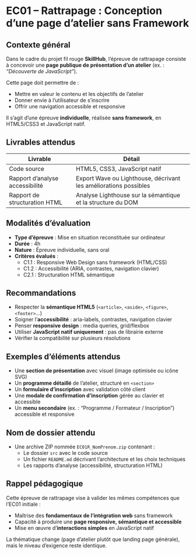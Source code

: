 # EC01 – Rattrapage : Conception d’une page d’atelier sans Framework

## Contexte général

Dans le cadre du projet fil rouge **SkillHub**, l’épreuve de rattrapage consiste à concevoir une **page publique de
présentation d’un atelier** (ex. : *“Découverte de JavaScript”*).

Cette page doit permettre de :

- Mettre en valeur le contenu et les objectifs de l’atelier
- Donner envie à l’utilisateur de s’inscrire
- Offrir une navigation accessible et responsive

Il s’agit d’une épreuve **individuelle**, réalisée **sans framework**, en HTML5/CSS3 et JavaScript natif.

## Livrables attendus

| Livrable                        | Détail                                                           |
|---------------------------------|------------------------------------------------------------------|
| Code source                     | HTML5, CSS3, JavaScript natif                                    |
| Rapport d’analyse accessibilité | Export Wave ou Lighthouse, décrivant les améliorations possibles |
| Rapport de structuration HTML   | Analyse Lighthouse sur la sémantique et la structure du DOM      |

## Modalités d’évaluation

- **Type d’épreuve** : Mise en situation reconstituée sur ordinateur
- **Durée** : 4h
- **Nature** : Épreuve individuelle, sans oral
- **Critères évalués** :
    - C1.1 : Responsive Web Design sans framework (HTML/CSS)
    - C1.2 : Accessibilité (ARIA, contrastes, navigation clavier)
    - C2.1 : Structuration HTML sémantique

## Recommandations

- Respecter la **sémantique HTML5** (`<article>`, `<aside>`, `<figure>`, `<footer>`…)
- Soigner l’**accessibilité** : aria-labels, contrastes, navigation clavier
- Penser **responsive design** : media queries, grid/flexbox
- Utiliser **JavaScript natif uniquement** : pas de librairie externe
- Vérifier la compatibilité sur plusieurs résolutions

## Exemples d’éléments attendus

- Une **section de présentation** avec visuel (image optimisée ou icône SVG)
- Un **programme détaillé** de l’atelier, structuré en `<section>`
- Un **formulaire d’inscription** avec validation côté client
- Une **modale de confirmation d’inscription** gérée au clavier et accessible
- Un **menu secondaire** (ex. : “Programme / Formateur / Inscription”) accessible et responsive

## Nom de dossier attendu

- Une archive ZIP nommée `EC01R_NomPrenom.zip` contenant :
    - Le dossier `src` avec le code source
    - Un fichier `README.md` décrivant l’architecture et les choix techniques
    - Les rapports d’analyse (accessibilité, structuration HTML)

## Rappel pédagogique

Cette épreuve de rattrapage vise à valider les mêmes compétences que l’EC01 initiale :

- Maîtrise des **fondamentaux de l’intégration web** sans framework
- Capacité à produire une **page responsive, sémantique et accessible**
- Mise en œuvre d’**interactions simples** en JavaScript natif

La thématique change (page d’atelier plutôt que landing page générale), mais le niveau d’exigence reste identique.
